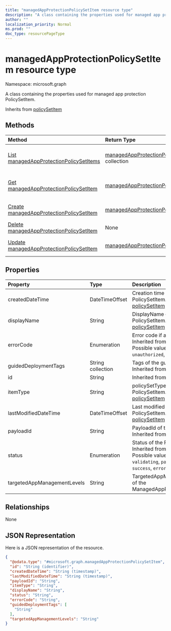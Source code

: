 ```yaml
---
title: "managedAppProtectionPolicySetItem resource type"
description: "A class containing the properties used for managed app protection PolicySetItem."
author: ""
localization_priority: Normal
ms.prod: ""
doc_type: resourcePageType
---
```


# managedAppProtectionPolicySetItem resource type


Namespace: microsoft.graph

A class containing the properties used for managed app protection PolicySetItem.


Inherits from [policySetItem](../resources/policysetitem.md)

## Methods
|Method|Return Type|Description|
|:---|:---|:---|
|[List managedAppProtectionPolicySetItems](../api/managedappprotectionpolicysetitem-list.md)|[managedAppProtectionPolicySetItem](../resources/managedappprotectionpolicysetitem.md) collection|List properties and relationships of the [managedAppProtectionPolicySetItem](../resources/managedappprotectionpolicysetitem.md) objects.|
|[Get managedAppProtectionPolicySetItem](../api/managedappprotectionpolicysetitem-get.md)|[managedAppProtectionPolicySetItem](../resources/managedappprotectionpolicysetitem.md)|Read properties and relationships of the [managedAppProtectionPolicySetItem](../resources/managedappprotectionpolicysetitem.md) object.|
|[Create managedAppProtectionPolicySetItem](../api/managedappprotectionpolicysetitem-create.md)|[managedAppProtectionPolicySetItem](../resources/managedappprotectionpolicysetitem.md)|Create a new [managedAppProtectionPolicySetItem](../resources/managedappprotectionpolicysetitem.md) object.|
|[Delete managedAppProtectionPolicySetItem](../api/managedappprotectionpolicysetitem-delete.md)|None|Deletes a [managedAppProtectionPolicySetItem](../resources/managedappprotectionpolicysetitem.md).|
|[Update managedAppProtectionPolicySetItem](../api/managedappprotectionpolicysetitem-update.md)|[managedAppProtectionPolicySetItem](../resources/managedappprotectionpolicysetitem.md)|Update the properties of a [managedAppProtectionPolicySetItem](../resources/managedappprotectionpolicysetitem.md) object.|

## Properties
|Property|Type|Description|
|:---|:---|:---|
|createdDateTime|DateTimeOffset|Creation time of the PolicySetItem. Inherited from [policySetItem](../resources/policysetitem.md)|
|displayName|String|DisplayName of the PolicySetItem. Inherited from [policySetItem](../resources/policysetitem.md)|
|errorCode|Enumeration|Error code if any occured. Inherited from [policySetItem](../resources/policysetitem.md). Possible values are: `noError`, `unauthorized`, `notFound`, `deleted`.|
|guidedDeploymentTags|String collection|Tags of the guided deployment Inherited from [policySetItem](../resources/policysetitem.md)|
|id|String| Inherited from [entity](../resources/entity.md)|
|itemType|String|policySetType of the PolicySetItem. Inherited from [policySetItem](../resources/policysetitem.md)|
|lastModifiedDateTime|DateTimeOffset|Last modified time of the PolicySetItem. Inherited from [policySetItem](../resources/policysetitem.md)|
|payloadId|String|PayloadId of the PolicySetItem. Inherited from [policySetItem](../resources/policysetitem.md)|
|status|Enumeration|Status of the PolicySetItem. Inherited from [policySetItem](../resources/policysetitem.md). Possible values are: `unknown`, `validating`, `partialSuccess`, `success`, `error`, `notAssigned`.|
|targetedAppManagementLevels|String|TargetedAppManagementLevels of the ManagedAppPolicySetItem.|

## Relationships
None

## JSON Representation
Here is a JSON representation of the resource.
<!-- {
  "blockType": "resource",
  "keyProperty": "id",
  "@odata.type": "microsoft.graph.managedAppProtectionPolicySetItem",
  "baseType": "microsoft.graph.policySetItem",
  "openType": false
}
-->
``` json
{
  "@odata.type": "#microsoft.graph.managedAppProtectionPolicySetItem",
  "id": "String (identifier)",
  "createdDateTime": "String (timestamp)",
  "lastModifiedDateTime": "String (timestamp)",
  "payloadId": "String",
  "itemType": "String",
  "displayName": "String",
  "status": "String",
  "errorCode": "String",
  "guidedDeploymentTags": [
    "String"
  ],
  "targetedAppManagementLevels": "String"
}
```

